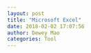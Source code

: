 ```yaml
--- 
layout: post 
title: "Microsoft Excel" 
date: 2018-02-02 17:07:56 
author: Dewey Mao 
categories: Tool 
--- 
```

